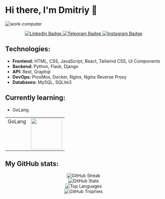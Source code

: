 # Hi there, I'm Dmitriy 👋




![work-computer](https://github.com/funofbfmv/funofbfmv/assets/58478428/6c757c57-1092-4c67-bf82-bf44c0b0385c)




<div id="badges" align="center">
  <a href="https://www.linkedin.com/in/dmitriy-mazurek-a69330247/">
    <img src="https://img.shields.io/badge/LinkedIn-blue?style=for-the-badge&logo=linkedin&logoColor=white" alt="LinkedIn Badge"/>
  </a>
  <a href="https://t.me/mason_mzk">
    <img src="https://img.shields.io/badge/Telegram-black?style=for-the-badge&logo=telegram&logoColor=white" alt="Telegram Badge"/>
  </a>
  <a href="https://www.instagram.com/mason_mzk">
    <img src="https://img.shields.io/badge/Instagram-purple?style=for-the-badge&logo=instagram&logoColor=white" alt="Instagram Badge"/>
  </a>
</div>


## Technologies:
- **Frontend:** HTML, CSS, JavaScript, React, Tailwind CSS, UI Components
- **Backend:** Python, Flask, Django
- **API:** Rest, Graphql
- **DevOps:** ProxMox, Docker, Nginx, Nginx Reverse Proxy
- **Databases:** MySQL, SQLite3
  


## Currently learning:
- GoLang

<table style="width:100%">
  <tr>
    <td style="text-align:left; vertical-align:top;">
      GoLang
    </td>
    <td style="text-align:right;">
      <div id="header">
        <img src="https://media2.giphy.com/media/v1.Y2lkPTc5MGI3NjExYWNsaDR4bGNtMXpleng1b2t6MWlhYmF2dGJqdGsyeTgzczJ2OGFjMyZlcD12MV9pbnRlcm5hbF9naWZfYnlfaWQmY3Q9Zw/bGgsc5mWoryfgKBx1u/giphy.webp" width="100" height="100"/>
      </div>
    </td>
  </tr>
</table>

## My GitHub stats:

<div align="center">
  <img src="http://github-readme-streak-stats.herokuapp.com?user=funofbfmv&theme=radical&hide_border=true" alt="GitHub Streak"/>
</div>

<div align="center">
  <img src="https://github-readme-stats.vercel.app/api?username=funofbfmv&show_icons=true&theme=radical" alt="GitHub Stats" />
</div>

<div align="center">
  <img src="https://github-readme-stats.vercel.app/api/top-langs/?username=funofbfmv&layout=compact&theme=radical" alt="Top Languages" />
</div>

<div align="center">
  <img src="https://github-profile-trophy.vercel.app/?username=funofbfmv&theme=radical" alt="GitHub Trophies" />
</div>
